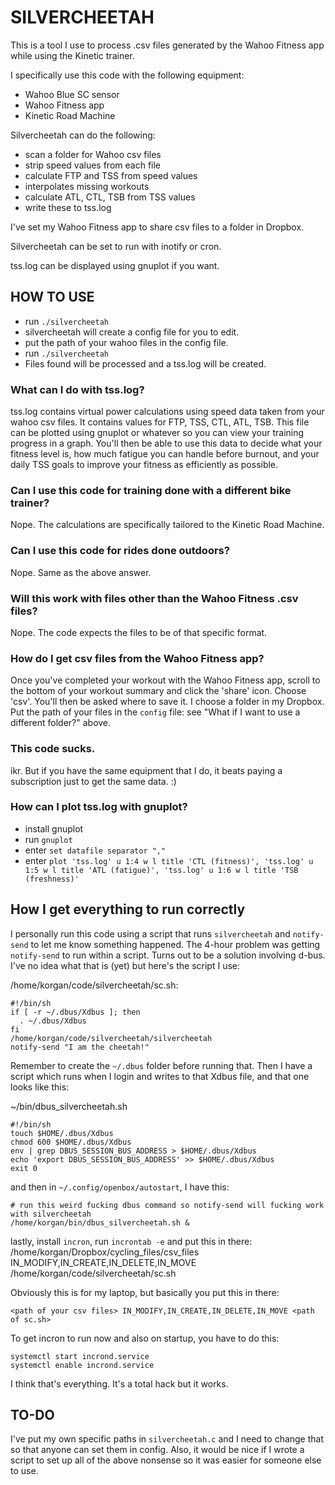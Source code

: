 # SILVERCHEETAH
This is a tool I use to process .csv files generated by the Wahoo Fitness app while using the Kinetic trainer.

I specifically use this code with the following equipment:
* Wahoo Blue SC sensor
* Wahoo Fitness app
* Kinetic Road Machine

Silvercheetah can do the following:
* scan a folder for Wahoo csv files
* strip speed values from each file
* calculate FTP and TSS from speed values
* interpolates missing workouts
* calculate ATL, CTL, TSB from TSS values
* write these to tss.log

I've set my Wahoo Fitness app to share csv files to a folder in Dropbox.

Silvercheetah can be set to run with inotify or cron.

tss.log can be displayed using gnuplot if you want.

## HOW TO USE
* run `./silvercheetah`
* silvercheetah will create a config file for you to edit.
* put the path of your wahoo files in the config file.
* run `./silvercheetah`
* Files found will be processed and a tss.log will be created.

### What can I do with tss.log?
tss.log contains virtual power calculations using speed data taken from your wahoo csv files. It contains values for FTP, TSS, CTL, ATL, TSB. This file can be plotted using gnuplot or whatever so you can view your training progress in a graph. You'll then be able to use this data to decide what your fitness level is, how much fatigue you can handle before burnout, and your daily TSS goals to improve your fitness as efficiently as possible.

### Can I use this code for training done with a different bike trainer?
Nope. The calculations are specifically tailored to the Kinetic Road Machine.

### Can I use this code for rides done outdoors?
Nope. Same as the above answer.

### Will this work with files other than the Wahoo Fitness .csv files?
Nope. The code expects the files to be of that specific format.

### How do I get csv files from the Wahoo Fitness app?
Once you've completed your workout with the Wahoo Fitness app, scroll to the bottom of your workout summary and click the 'share' icon. Choose 'csv'. You'll then be asked where to save it. I choose a folder in my Dropbox. Put the path of your files in the `config` file: see "What if I want to use a different folder?" above.

### This code sucks.
ikr. But if you have the same equipment that I do, it beats paying a subscription just to get the same data. :)

### How can I plot tss.log with gnuplot?
* install gnuplot
* run `gnuplot`
* enter `set datafile separator ","`
* enter `plot 'tss.log' u 1:4 w l title 'CTL (fitness)', 'tss.log' u 1:5 w l title 'ATL (fatigue)', 'tss.log' u 1:6 w l title 'TSB (freshness)'`

## How I get everything to run correctly
I personally run this code using a script that runs `silvercheetah`
and `notify-send` to let me know something happened. The 4-hour problem was
getting `notify-send` to run within a script. Turns out to be a solution
involving d-bus. I've no idea what that is (yet) but here's the script I use:

/home/korgan/code/silvercheetah/sc.sh:
```
#!/bin/sh
if [ -r ~/.dbus/Xdbus ]; then
  . ~/.dbus/Xdbus
fi
/home/korgan/code/silvercheetah/silvercheetah
notify-send "I am the cheetah!"
```
Remember to create the `~/.dbus` folder before running that.
Then I have a script which runs when I login and writes to that Xdbus file, and that one looks like this:

~/bin/dbus_silvercheetah.sh
```
#!/bin/sh
touch $HOME/.dbus/Xdbus
chmod 600 $HOME/.dbus/Xdbus
env | grep DBUS_SESSION_BUS_ADDRESS > $HOME/.dbus/Xdbus
echo 'export DBUS_SESSION_BUS_ADDRESS' >> $HOME/.dbus/Xdbus
exit 0
```
and then in `~/.config/openbox/autostart`, I have this:
```
# run this weird fucking dbus command so notify-send will fucking work with silvercheetah
/home/korgan/bin/dbus_silvercheetah.sh &
```
lastly, install `incron`, run `incrontab -e` and put this in there:
/home/korgan/Dropbox/cycling_files/csv_files	IN_MODIFY,IN_CREATE,IN_DELETE,IN_MOVE	/home/korgan/code/silvercheetah/sc.sh

Obviously this is for my laptop, but basically you put this in there:
```
<path of your csv files> IN_MODIFY,IN_CREATE,IN_DELETE,IN_MOVE <path of sc.sh>
```
To get incron to run now and also on startup, you have to do this:

```
systemctl start incrond.service
systemctl enable incrond.service
```

I think that's everything. It's a total hack but it works.

## TO-DO
I've put my own specific paths in `silvercheetah.c` and I need to change that so that anyone can set them in config.
Also, it would be nice if I wrote a script to set up all of the above nonsense so it was easier for someone else to use.
